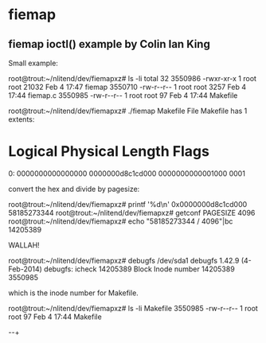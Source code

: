 # fiemap
fiemap ioctl() example by Colin Ian King
--
Small example:

root@trout:~/nlitend/dev/fiemapxz# ls -li
total 32
3550986 -rwxr-xr-x 1 root root 21032 Feb  4 17:47 fiemap
3550710 -rw-r--r-- 1 root root  3257 Feb  4 17:44 fiemap.c
3550985 -rw-r--r-- 1 root root    97 Feb  4 17:44 Makefile

root@trout:~/nlitend/dev/fiemapxz# ./fiemap Makefile
File Makefile has 1 extents:
#    Logical          Physical         Length           Flags
0:    0000000000000000 0000000d8c1cd000 0000000000001000 0001

convert the hex and divide by pagesize:

root@trout:~/nlitend/dev/fiemapxz# printf '%d\n' 0x0000000d8c1cd000
58185273344
root@trout:~/nlitend/dev/fiemapxz# getconf PAGESIZE
4096
root@trout:~/nlitend/dev/fiemapxz# echo "58185273344 / 4096"|bc
14205389

WALLAH!

root@trout:~/nlitend/dev/fiemapxz# debugfs /dev/sda1
debugfs 1.42.9 (4-Feb-2014)
debugfs:  icheck 14205389
Block    Inode number
14205389    3550985

which is the inode number for Makefile.

root@trout:~/nlitend/dev/fiemapxz# ls -li Makefile
3550985 -rw-r--r-- 1 root root 97 Feb  4 17:44 Makefile

--+
